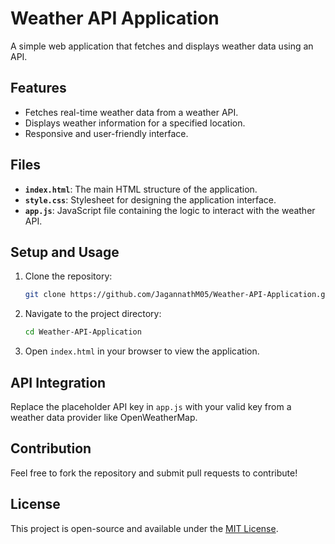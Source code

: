 # Weather API Application

A simple web application that fetches and displays weather data using an API.

## Features
- Fetches real-time weather data from a weather API.
- Displays weather information for a specified location.
- Responsive and user-friendly interface.

## Files
- **`index.html`**: The main HTML structure of the application.
- **`style.css`**: Stylesheet for designing the application interface.
- **`app.js`**: JavaScript file containing the logic to interact with the weather API.

## Setup and Usage
1. Clone the repository:
   ```bash
   git clone https://github.com/JagannathM05/Weather-API-Application.git
   ```
2. Navigate to the project directory:
   ```bash
   cd Weather-API-Application
   ```
3. Open `index.html` in your browser to view the application.

## API Integration
Replace the placeholder API key in `app.js` with your valid key from a weather data provider like OpenWeatherMap.

## Contribution
Feel free to fork the repository and submit pull requests to contribute!

## License
This project is open-source and available under the [MIT License](LICENSE).

